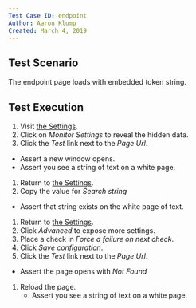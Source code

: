 ```yaml
---
Test Case ID: endpoint
Author: Aaron Klump
Created: March 4, 2019
---
```

## Test Scenario

The endpoint page loads with embedded token string.

## Test Execution

1. Visit [the Settings](/admin/reports/service-uptime/settings).
1. Click on _Monitor Settings_ to reveal the hidden data.
1. Click the _Test_ link next to the _Page Url_.
  - Assert a new window opens.
  - Assert you see a string of text on a white page.
1. Return to [the Settings](/admin/reports/service-uptime/settings).
1. Copy the value for _Search string_
  - Assert that string exists on the white page of text.
1. Return to [the Settings](/admin/reports/service-uptime/settings).
1. Click _Advanced_ to expose more settings.
1. Place a check in _Force a failure on next check_.
1. Click _Save configuration_.
1. Click the _Test_ link next to the _Page Url_.
  - Assert the page opens with _Not Found_
1. Reload the page.
   - Assert you see a string of text on a white page. 
